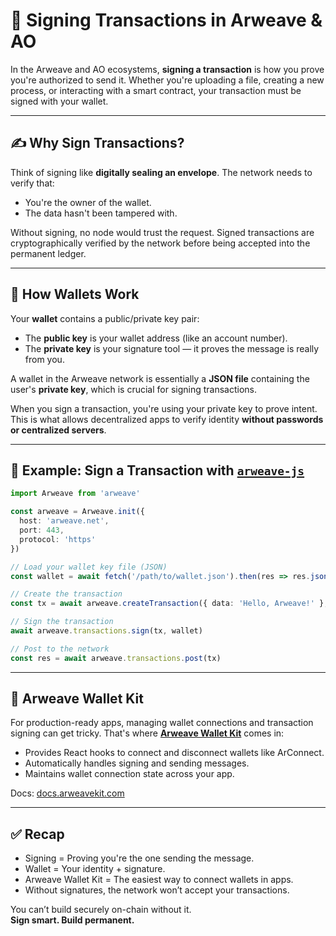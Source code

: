 # 🔐 Signing Transactions in Arweave & AO

In the Arweave and AO ecosystems, **signing a transaction** is how you prove you're authorized to send it. Whether you're uploading a file, creating a new process, or interacting with a smart contract, your transaction must be signed with your wallet.

---

## ✍️ Why Sign Transactions?

Think of signing like **digitally sealing an envelope**. The network needs to verify that:
- You're the owner of the wallet.
- The data hasn't been tampered with.

Without signing, no node would trust the request. Signed transactions are cryptographically verified by the network before being accepted into the permanent ledger.

---

## 🧠 How Wallets Work

Your **wallet** contains a public/private key pair:
- The **public key** is your wallet address (like an account number).
- The **private key** is your signature tool — it proves the message is really from you.

A wallet in the Arweave network is essentially a **JSON file** containing the user's **private key**, which is crucial for signing transactions.

When you sign a transaction, you're using your private key to prove intent. This is what allows decentralized apps to verify identity **without passwords or centralized servers**.

---

## 🧪 Example: Sign a Transaction with [`arweave-js`](https://github.com/ArweaveTeam/arweave-js)

```ts title="sign-transaction.ts" description="Create and sign a transaction using arweave-js"
import Arweave from 'arweave'

const arweave = Arweave.init({
  host: 'arweave.net',
  port: 443,
  protocol: 'https'
})

// Load your wallet key file (JSON)
const wallet = await fetch('/path/to/wallet.json').then(res => res.json())

// Create the transaction
const tx = await arweave.createTransaction({ data: 'Hello, Arweave!' }, wallet)

// Sign the transaction
await arweave.transactions.sign(tx, wallet)

// Post to the network
const res = await arweave.transactions.post(tx)
```

---

## 🧩 Arweave Wallet Kit

For production-ready apps, managing wallet connections and transaction signing can get tricky. That's where [**Arweave Wallet Kit**](https://github.com/labscommunity/arweave-wallet-kit) comes in:

- Provides React hooks to connect and disconnect wallets like ArConnect.
- Automatically handles signing and sending messages.
- Maintains wallet connection state across your app.

Docs: [docs.arweavekit.com](https://docs.arweavekit.com/)

---

## ✅ Recap

- Signing = Proving you're the one sending the message.
- Wallet = Your identity + signature.
- Arweave Wallet Kit = The easiest way to connect wallets in apps.
- Without signatures, the network won’t accept your transactions.

You can’t build securely on-chain without it.  
**Sign smart. Build permanent.**
